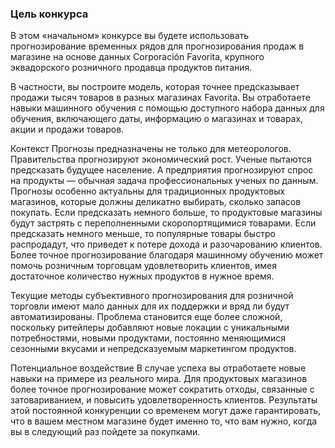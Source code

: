 ### Цель конкурса

В этом «начальном» конкурсе вы будете использовать прогнозирование временных рядов для прогнозирования продаж в магазине на основе данных Corporación Favorita, крупного эквадорского розничного продавца продуктов питания.

В частности, вы построите модель, которая точнее предсказывает продажи тысяч товаров в разных магазинах Favorita. Вы отработаете навыки машинного обучения с помощью доступного набора данных для обучения, включающего даты, информацию о магазинах и товарах, акции и продажи товаров.

Контекст
Прогнозы предназначены не только для метеорологов. Правительства прогнозируют экономический рост. Ученые пытаются предсказать будущее население. А предприятия прогнозируют спрос на продукты — обычная задача профессиональных ученых по данным. Прогнозы особенно актуальны для традиционных продуктовых магазинов, которые должны деликатно выбирать, сколько запасов покупать. Если предсказать немного больше, то продуктовые магазины будут застрять с переполненными скоропортящимися товарами. Если предсказать немного меньше, то популярные товары быстро распродадут, что приведет к потере дохода и разочарованию клиентов. Более точное прогнозирование благодаря машинному обучению может помочь розничным торговцам удовлетворить клиентов, имея достаточное количество нужных продуктов в нужное время.

Текущие методы субъективного прогнозирования для розничной торговли имеют мало данных для их поддержки и вряд ли будут автоматизированы. Проблема становится еще более сложной, поскольку ритейлеры добавляют новые локации с уникальными потребностями, новыми продуктами, постоянно меняющимися сезонными вкусами и непредсказуемым маркетингом продуктов.

Потенциальное воздействие
В случае успеха вы отработаете новые навыки на примере из реального мира. Для продуктовых магазинов более точное прогнозирование может сократить отходы, связанные с затовариванием, и повысить удовлетворенность клиентов. Результаты этой постоянной конкуренции со временем могут даже гарантировать, что в вашем местном магазине будет именно то, что вам нужно, когда вы в следующий раз пойдете за покупками.
